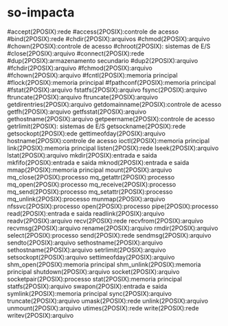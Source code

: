 # so-impacta
#accept(2POSIX):rede
#access(2POSIX):controle de acesso   
#bind(2POSIX):rede
#chdir(2POSIX):arquivos
#chmod(2POSIX):arquivo
#chown(2POSIX):controle de acesso
#chroot(2POSIX): sistemas de E/S
#close(2POSIX):arquivo
#connect(2POSIX):rede
#dup(2POSIX):armazenamento secundario
#dup2(2POSIX):arquivo
#fchdir(2POSIX):arquivo
#fchmod(2POSIX):arquivo
#fchown(2POSIX):arquivo
#fcntl(2POSIX):memoria principal
#flock(2POSIX):memoria principal
#fpathconf(2POSIX):memoria principal
#fstat(2POSIX):arquivo
fstatfs(2POSIX):arquivo
fsync(2POSIX):arquivo
ftruncate(2POSIX):arquivo
ftruncate(2POSIX):arquivo
getdirentries(2POSIX):arquivo
getdomainname(2POSIX):controle de acesso
getfh(2POSIX):arquivo
getfsstat(2POSIX):arquivo
gethostname(2POSIX):arquivo
getpeername(2POSIX):controle de acesso
getrlimit(2POSIX): sistemas de E/S
getsockname(2POSIX):rede
getsockopt(2POSIX):ede
gettimeofday(2POSIX):arquivo
hostname(2POSIX):controle de acesso
ioctl(2POSIX):memoria principal
link(2POSIX):memoria principal
listen(2POSIX):rede
lseek(2POSIX):arquivo
lstat(2POSIX):arquivo
mkdir(2POSIX):entrada e saida
mkfifo(2POSIX):entrada e saida 
mknod(2POSIX):entrada e saida
mmap(2POSIX):memoria principal
mount(2POSIX):arquivo
mq_close(2POSIX):processo
mq_getattr(2POSIX):processo
mq_open(2POSIX):processo
mq_receive(2POSIX):processo
mq_send(2POSIX):processo
mq_setattr(2POSIX):processo
mq_unlink(2POSIX):processo
munmap(2POSIX):arquivo
nfssvc(2POSIX):processo
open(2POSIX):processo
pipe(2POSIX):processo
read(2POSIX):entrada e saida
readlink(2POSIX):arquivo
readv(2POSIX):arquivo
recv(2POSIX):rede
recvfrom(2POSIX):arquivo
recvmsg(2POSIX):arquivo
rename(2POSIX):arquivo
rmdir(2POSIX):arquivo
select(2POSIX):processo
send(2POSIX):rede
sendmsg(2POSIX):arquivo
sendto(2POSIX):arquivo
sethostname(2POSIX):arquivo
sethostname(2POSIX):arquivo
setrlimit(2POSIX):arquivo
setsockopt(2POSIX):arquivo
settimeofday(2POSIX):arquivo
shm_open(2POSIX):memoria principal
shm_unlink(2POSIX):memoria principal
shutdown(2POSIX):arquivo
socket(2POSIX):arquivo 
socketpair(2POSIX):processo
stat(2POSIX):memoria principal
statfs(2POSIX):arquivo
swapon(2POSIX):entrada e saida 
symlink(2POSIX):memoria principal
sync(2POSIX):arquivo
truncate(2POSIX):arquivo
umask(2POSIX):rede
unlink(2POSIX):arquivo
unmount(2POSIX):arquivo
utimes(2POSIX):rede
write(2POSIX):rede
writev(2POSIX):arquivo
